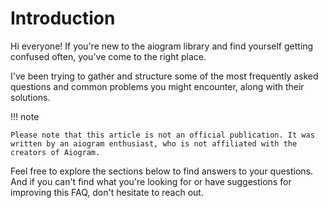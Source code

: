 # Introduction

Hi everyone! If you're new to the aiogram library and find yourself getting confused often, you've come to the right place.

I've been trying to gather and structure some of the most frequently asked questions and common problems you might encounter, along with their solutions.

!!! note

    Please note that this article is not an official publication. It was written by an aiogram enthusiast, who is not affiliated with the creators of Aiogram.

Feel free to explore the sections below to find answers to your questions. And if you can't find what you're looking for or have suggestions for improving this FAQ, don't hesitate to reach out.
